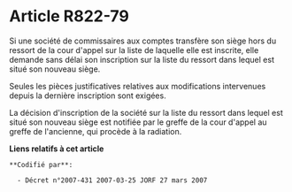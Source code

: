 # Article R822-79

Si une société de commissaires aux comptes transfère son siège hors du ressort de la cour d'appel sur la liste de laquelle
elle est inscrite, elle demande sans délai son inscription sur la liste du ressort dans lequel est situé son nouveau siège.

Seules les pièces justificatives relatives aux modifications intervenues depuis la dernière inscription sont exigées.

La décision d'inscription de la société sur la liste du ressort dans lequel est situé son nouveau siège est notifiée par le
greffe de la cour d'appel au greffe de l'ancienne, qui procède à la radiation.

**Liens relatifs à cet article**

	**Codifié par**:

	  - Décret n°2007-431 2007-03-25 JORF 27 mars 2007
